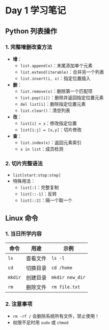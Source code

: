 # Day 1 学习笔记

## Python 列表操作
### 1. 完整增删改查方法
- **增**：
  - `list.append(x)`：末尾添加单个元素
  - `list.extend(iterable)`：合并另一个列表
  - `list.insert(i, x)`：指定位置插入
- **删**：
  - `list.remove(x)`：删除第一个匹配项
  - `list.pop([i])`：删除并返回指定位置元素
  - `del list[i]`：删除指定位置元素
  - `list.clear()`：清空列表
- **改**：
  - `list[i] = x`：修改指定位置
  - `list[i:j] = [x,y]`：切片修改
- **查**：
  - `list.index(x)`：返回元素索引
  - `x in list`：成员检测

### 2. 切片完整语法
- `list[start:stop:step]`
- 特殊用法：
  - `list[:]`：完整复制
  - `list[::-1]`：反转
  - `list[::2]`：隔一个取一个

## Linux 命令
### 1. 当日所学内容
| 命令 | 用途 | 示例 |
|------|------|------|
| `ls` | 查看文件 | `ls -l` |
| `cd` | 切换目录 | `cd /home` |
| `mkdir` | 创建目录 | `mkdir new_dir` |
| `rm` | 删除文件 | `rm file.txt` |

### 2. 注意事项
- `rm -rf /` 会删除系统所有文件，禁止使用！
- 权限不足时用 `sudo` 或 `chmod`